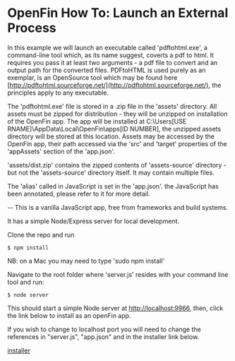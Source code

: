 # OpenFin How To: Launch an External Process
In this example we will launch an executable called 'pdftohtml.exe', a command-line tool which, as its name suggest, coverts a pdf to html. It requires you pass it at least two arguments - a pdf file to convert and an output path for the converted files. PDFtoHTML is used purely as an exemplar, is an OpenSource tool which may be found here [http://pdftohtml.sourceforge.net/](http://pdftohtml.sourceforge.net/), the principles apply to any executable.

The 'pdftohtml.exe' file is stored in a .zip file in the 'assets' directory. All assets must be zipped for distribution - they will be unzipped on installation of the OpenFin app. The app will be installed at C:\Users\[USE RNAME]\AppData\Local\OpenFin\apps\[ID NUMBER], the unzipped assets directory will be stored at this location. Assets may be accessed by the OpenFin app, their path accessed via the 'src' and 'target' properties of the 'appAssets' section of the 'app.json'.

'assets/dist.zip' contains the zipped contents of 'assets-source' directory - but not the 'assets-source' directory itself. It may contain multiple files.

The 'alias' called in JavaScript is set in the 'app.json'. the JavaScript has been annotated, please refer to it for more detail.

--
This is a vanilla JavaScript app, free from frameworks and build systems.
 
It has a simple Node/Express server for local development.

Clone the repo and run

```
$ npm install
```
NB: on a Mac you may need to type 'sudo npm install'

Navigate to the root folder where 'server.js' resides with your command line tool and run:

```
$ node server
```

This should start a simple Node server at [http://localhost:9966](http://localhost:9966), then, click the link below to install as an openFin app.

If you wish to change to localhost port you will need to change the references in "server.js", "app.json" and in the installer link below.

[installer](https://dl.openfin.co/services/download?fileName=openfin_demo_externalprocess&config=http://localhost:9966/app.json)
